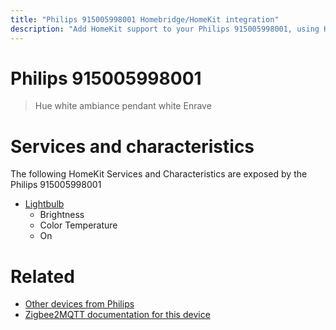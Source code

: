 ```yaml
---
title: "Philips 915005998001 Homebridge/HomeKit integration"
description: "Add HomeKit support to your Philips 915005998001, using Homebridge, Zigbee2MQTT and homebridge-z2m."
---
```

<!---
This file has been GENERATED using src/docgen/docgen.ts
DO NOT EDIT THIS FILE MANUALLY!
-->
# Philips 915005998001
> Hue white ambiance pendant white Enrave


# Services and characteristics
The following HomeKit Services and Characteristics are exposed by
the Philips 915005998001

* [Lightbulb](../../light.md)
  * Brightness
  * Color Temperature
  * On


# Related
* [Other devices from Philips](../index.md#philips)
* [Zigbee2MQTT documentation for this device](https://www.zigbee2mqtt.io/devices/915005998001.html)